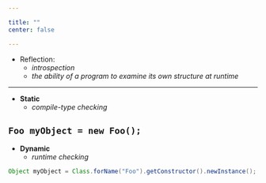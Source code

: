 ```yaml
---

title: "" 
center: false

---
```


- Reflection: 
  - *introspection* 
  - *the ability of a program to examine its own structure at runtime*

----------------
- **Static**
  - *compile-type checking*

`Foo myObject = new Foo();`
-------------

- **Dynamic**
  - *runtime checking*

```Java
Object myObject = Class.forName("Foo").getConstructor().newInstance();
```
